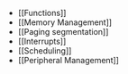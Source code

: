 - [[Functions]]
- [[Memory Management]]
- [[Paging segmentation]]
- [[Interrupts]]
- [[Scheduling]]
- [[Peripheral Management]]